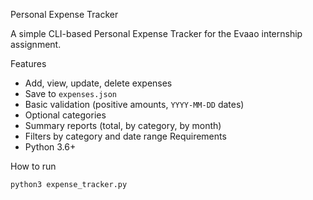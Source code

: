 Personal Expense Tracker

A simple CLI-based Personal Expense Tracker for the Evaao internship assignment.

Features
- Add, view, update, delete expenses
- Save to `expenses.json`
- Basic validation (positive amounts, `YYYY-MM-DD` dates)
- Optional categories
- Summary reports (total, by category, by month)
- Filters by category and date range
 Requirements
- Python 3.6+

How to run
```bash
python3 expense_tracker.py
